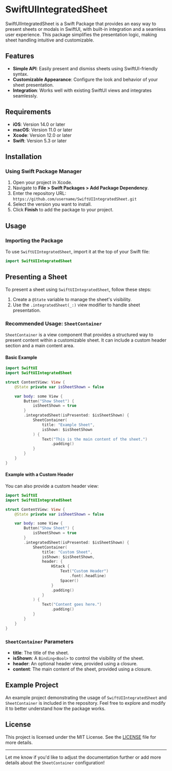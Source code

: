 # SwiftUIIntegratedSheet

SwiftUIIntegratedSheet is a Swift Package that provides an easy way to present sheets or modals in SwiftUI, with built-in integration and a seamless user experience. This package simplifies the presentation logic, making sheet handling intuitive and customizable.

## Features

- **Simple API**: Easily present and dismiss sheets using SwiftUI-friendly syntax.
- **Customizable Appearance**: Configure the look and behavior of your sheet presentation.
- **Integration**: Works well with existing SwiftUI views and integrates seamlessly.

## Requirements

- **iOS**: Version 14.0 or later
- **macOS**: Version 11.0 or later
- **Xcode**: Version 12.0 or later
- **Swift**: Version 5.3 or later

## Installation

### Using Swift Package Manager

1. Open your project in Xcode.
2. Navigate to **File > Swift Packages > Add Package Dependency**.
3. Enter the repository URL: `https://github.com/username/SwiftUIIntegratedSheet.git`
4. Select the version you want to install.
5. Click **Finish** to add the package to your project.

## Usage

### Importing the Package

To use `SwiftUIIntegratedSheet`, import it at the top of your Swift file:

```swift
import SwiftUIIntegratedSheet
```

## Presenting a Sheet

To present a sheet using `SwiftUIIntegratedSheet`, follow these steps:

1. Create a `@State` variable to manage the sheet's visibility.
2. Use the `.integratedSheet(_:)` view modifier to handle sheet presentation.

### Recommended Usage: `SheetContainer`

`SheetContainer` is a view component that provides a structured way to present content within a customizable sheet. It can include a custom header section and a main content area.

#### Basic Example

```swift
import SwiftUI
import SwiftUIIntegratedSheet

struct ContentView: View {
    @State private var isSheetShown = false

    var body: some View {
        Button("Show Sheet") {
            isSheetShown = true
        }
        .integratedSheet(isPresented: $isSheetShown) {
            SheetContainer(
                title: "Example Sheet",
                isShown: $isSheetShown
            ) {
                Text("This is the main content of the sheet.")
                    .padding()
            }
        }
    }
}
```

#### Example with a Custom Header

You can also provide a custom header view:

```swift
import SwiftUI
import SwiftUIIntegratedSheet

struct ContentView: View {
    @State private var isSheetShown = false

    var body: some View {
        Button("Show Sheet") {
            isSheetShown = true
        }
        .integratedSheet(isPresented: $isSheetShown) {
            SheetContainer(
                title: "Custom Sheet",
                isShown: $isSheetShown,
                header: {
                    HStack {
                        Text("Custom Header")
                            .font(.headline)
                        Spacer()
                    }
                    .padding()
                }
            ) {
                Text("Content goes here.")
                    .padding()
            }
        }
    }
}
```

### `SheetContainer` Parameters

- **title**: The title of the sheet.
- **isShown**: A `Binding<Bool>` to control the visibility of the sheet.
- **header**: An optional header view, provided using a closure.
- **content**: The main content of the sheet, provided using a closure.

## Example Project

An example project demonstrating the usage of `SwiftUIIntegratedSheet` and `SheetContainer` is included in the repository. Feel free to explore and modify it to better understand how the package works.

## License

This project is licensed under the MIT License. See the [LICENSE](LICENSE) file for more details.

---

Let me know if you'd like to adjust the documentation further or add more details about the `SheetContainer` configuration!
